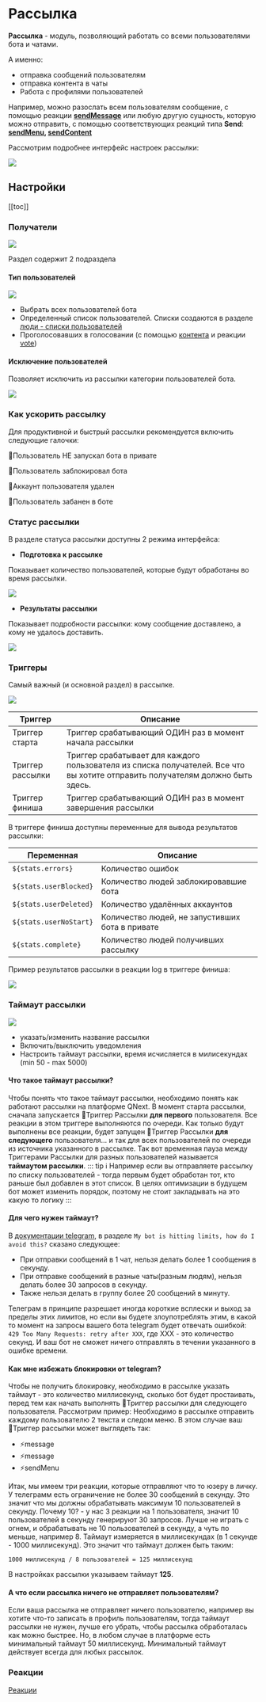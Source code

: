 # Рассылка

**Рассылка** - модуль, позволяющий работать со всеми пользователями бота и чатами. 

А именно:
* отправка сообщений пользователям
* отправка контента в чаты
* Работа с профилями пользователей

Например,  можно разослать всем пользователям сообщение, с помощью реакции **[sendMessage](/admin/other/reactions/sendmessage/)** 
или любую другую сущность, которую можно отправить, с помощью соответствующих реакций 
типа **Send**: **[sendMenu](/admin/other/reactions/sendmenu/), [sendContent](/admin/other/reactions/sendcontent/)**

Рассмотрим подробнее интерфейс настроек рассылки:

![](./1.jpg)

## Настройки

[[toc]]

### Получатели

![](./3.jpg)

Раздел содержит 2 подраздела

#### Тип пользователей

![](./8.jpg)

* Выбрать всех пользователей бота
* Определенный список пользователей. Списки создаются в разделе [люди - списки пользователей](/admin/people/)
* Проголосовавших в голосовании (с помощью [контента](/admin/content/) и реакции [vote](/admin/vote/vote/))

#### Исключение пользователей

Позволяет исключить из рассылки категории пользователей бота.

![](./9.jpg)

### Как ускорить рассылку

Для продуктивной и быстрый рассылки рекомендуется включить следующие галочки:

 🔸Пользователь НЕ запускал бота в привате
 
 🔸Пользователь заблокировал бота
 
 🔸Аккаунт пользователя удален
 
 🔸Пользователь забанен в боте

### Статус рассылки

В разделе статуса рассылки доступны 2 режима интерфейса:

* **Подготовка к рассылке** 

Показывает количество пользователей, которые будут обработаны во время рассылки.

![](./4.jpg)

* **Результаты рассылки**

Показывает подробности рассылки: кому сообщение доставлено, а кому не удалось доставить.

![](./5.jpg)

### Триггеры

Самый важный (и основной раздел) в рассылке.

![](./6.jpg)

| Триггер | Описание |
| --- | --- |
| Триггер старта | Триггер срабатывающий ОДИН раз в момент начала рассылки |
| Триггер рассылки | Триггер срабатывает для каждого пользователя из списка получателей. Все что вы хотите отправить получателям должно быть здесь. |
| Триггер финиша | Триггер срабатывающий ОДИН раз в момент завершения рассылки |

В триггере финиша доступны переменные для вывода результатов рассылки:

| Переменная | Описание |
| --- | --- |
|```${stats.errors}``` | Количество ошибок |
|```${stats.userBlocked}``` | Количество людей заблокировавшие бота |
|```${stats.userDeleted}``` | Количество удалённых аккаунтов |
|```${stats.userNoStart}``` | Количество людей, не запустивших бота в привате |
|```${stats.complete}``` | Количество людей получивших рассылку |

Пример результатов рассылки в реакции log в триггере финиша:

![](./7.jpg)

### Таймаут рассылки

![](./2.jpg)

* указать/изменить название рассылки
* Включить/выключить уведомления
* Настроить таймаут рассылки, время исчисляется в милисекундах (min 50 - max 5000)

#### Что такое таймаут рассылки?

Чтобы понять что такое таймаут рассылки, необходимо понять как работают рассылки на платформе QNext. В момент старта рассылки, сначала запускается 🔗Триггер Рассылки **для первого** пользователя. Все реакции в этом триггере выполняются по очереди. Как только будут выполнены все реакции, будет запущен 🔗Триггер Рассылки **для следующего** пользователя... и так для всех пользователей по очереди из источника указанного в рассылке. Так вот временная пауза между Триггерами Рассылки для разных пользователей называется **таймаутом рассылки**.
::: tip ℹ️
Например если вы отправляете рассылку по списку пользователей - тогда первым будет обработан тот, кто раньше был добавлен в этот список. В целях оптимизации в будущем бот может изменить порядок, поэтому не стоит закладывать на это какую то логику
:::
#### Для чего нужен таймаут?

В [документации telegram](https://core.telegram.org/bots/faq#broadcasting-to-users), в разделе ```My bot is hitting limits, how do I avoid this?``` сказано следующее:
* При отправки сообщений в 1 чат, нельзя делать более 1 сообщения в секунду.
* При отправке сообщений в разные чаты(разным людям), нельзя делать более 30 запросов в секунду.
* Также нельзя делать в группу более 20 сообщений в минуту.

Телеграм в принципе разрешает иногда короткие всплески и выход за пределы этих лимитов, но если вы будете злоупотреблять этим, в какой то момент на запросы вашего бота telegram будет отвечать ошибкой: `429 Too Many Requests: retry after XXX`, где XXX - это количество секунд. И ваш бот не сможет ничего отправлять в течении указанного в ошибке времени.
#### Как мне избежать блокировки от telegram?

Чтобы не получить блокировку, необходимо в рассылке указать таймаут - это количество миллисекунд, сколько бот будет простаивать, перед тем как начать выполнять 🔗Триггер рассылки для следующего пользователя. Рассмотрим пример: Необходимо в рассылке отправить каждому пользователю 2 текста и следом меню. В этом случае ваш 🔗Триггер рассылки может выглядеть так:
* ⚡️message 
* ⚡️message 
* ⚡️sendMenu

Итак, мы имеем три реакции, которые отправляют что то юзеру в личку. У телеграмм есть ограничение не более 30 сообщений в секунду. Это значит что мы должны обрабатывать максимум 10 пользователей в секунду. Почему 10? - у нас 3 реакции на 1 пользователя, значит 10 пользователей в секунду генерируют 30 запросов. Лучше не играть с огнем, и обрабатывать не 10 пользователей в секунду, а чуть по меньше, например 8. Таймаут измеряется в миллисекундах (в 1 секунде - 1000 миллисекунд). Это значит что таймаут должен быть таким: 
```plain 
1000 миллисекунд / 8 пользователей = 125 миллисекунд
```

В настройках рассылки указываем таймаут **125**.


#### А что если рассылка ничего не отправляет пользователям?

Если ваша рассылка не отправляет ничего пользователю, например вы хотите что-то записать в профиль пользователям, тогда таймаут рассылки не нужен, лучше его убрать, чтобы рассылка обработалась как можно быстрее. Но, в любом случае в платформе есть минимальный таймаут 50 миллисекунд. Минимальный таймаут действует всегда для любых рассылок. 


### Реакции

[Реакции](/admin/newsletters/reaction)





